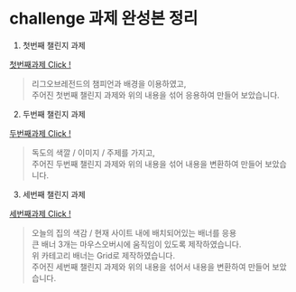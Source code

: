 # challenge 과제 완성본 정리

01. 첫번째 챌린지 과제

[첫번째과제  Click !](https://github.com/kimhyunuoo/CSS-Layout-challenge/blob/master/challenge01/image/challenge01.png)

> 리그오브레전드의 챔피언과 배경을 이용하였고, <br>
> 주어진 첫번째 챌린지 과제와 위의 내용을 섞어 응용하여 만들어 보았습니다.

02. 두번째 챌린지 과제

[두번째과제 Click !](https://github.com/kimhyunuoo/CSS-Layout-challenge/blob/master/challenge02/images/challenge02.png)

> 독도의 색깔 / 이미지 / 주제를 가지고,<br>
> 주어진 두번째 챌린지 과제와 위의 내용을 섞어 내용을 변환하여 만들어 보았습니다.

03. 세번째 챌린지 과제

[세번째과제 Click !]()

> 오늘의 집의 색감 / 현재 사이트 내에 배치되어있는 배너를 응용<br>
> 큰 배너 3개는 마우스오버시에 움직임이 있도록 제작하였습니다.<br>
> 위 카테고리 배너는 Grid로 제작하였습니다.<br>
> 주어진 세번째 챌린지 과제와 위의 내용을 섞어서 내용을 변환하여 만들어 보았습니다.
